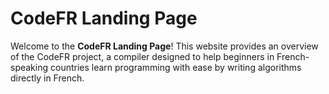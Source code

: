 # CodeFR Landing Page

Welcome to the **CodeFR Landing Page**! This website provides an overview of the CodeFR project, a compiler designed to help beginners in French-speaking countries learn programming with ease by writing algorithms directly in French.

